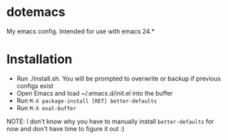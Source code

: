 dotemacs
========

My emacs config. Intended for use with emacs 24.*

Installation
============

* Run ./install.sh. You will be prompted to overwrite or backup if previous configs exist
* Open Emacs and load ~/.emacs.d/init.el into the buffer
* Run ```M-X package-install [RET] better-defaults```
* Run ```M-X eval-buffer```

NOTE: I don't know why you have to manually install ```better-defaults``` for now and don't have time to figure it out :)